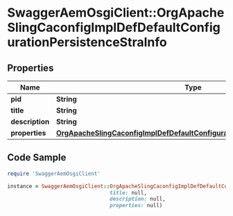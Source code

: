 # SwaggerAemOsgiClient::OrgApacheSlingCaconfigImplDefDefaultConfigurationPersistenceStraInfo

## Properties

Name | Type | Description | Notes
------------ | ------------- | ------------- | -------------
**pid** | **String** |  | [optional] 
**title** | **String** |  | [optional] 
**description** | **String** |  | [optional] 
**properties** | [**OrgApacheSlingCaconfigImplDefDefaultConfigurationPersistenceStraProperties**](OrgApacheSlingCaconfigImplDefDefaultConfigurationPersistenceStraProperties.md) |  | [optional] 

## Code Sample

```ruby
require 'SwaggerAemOsgiClient'

instance = SwaggerAemOsgiClient::OrgApacheSlingCaconfigImplDefDefaultConfigurationPersistenceStraInfo.new(pid: null,
                                 title: null,
                                 description: null,
                                 properties: null)
```


